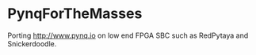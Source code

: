 # PynqForTheMasses
Porting http://www.pynq.io on low end FPGA SBC such as RedPytaya and Snickerdoodle.
